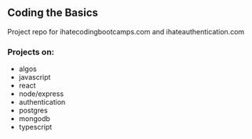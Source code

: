 ## Coding the Basics

Project repo for ihatecodingbootcamps.com and ihateauthentication.com 

### Projects on: 

* algos
* javascript
* react
* node/express
* authentication
* postgres
* mongodb
* typescript